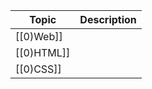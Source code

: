 
| Topic         | Description |
| ------------- | ----------- |
| [[0)Web]]     |             |
| [[0)HTML]]    |             |
| [[0)CSS]]<br> |             |

